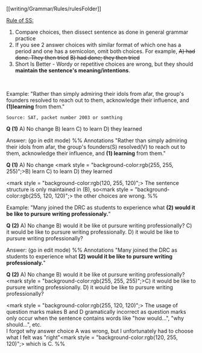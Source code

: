 [[writing/Grammar/Rules/rulesFolder]]

<u>Rule of SS:</u>
1) Compare choices, then dissect sentence as done in general grammar practice
2) If you see 2 answer choices with similar format of which one has a period and one has a semicolon, omit both choices. For example, 
<s>A) had done. They then tried</s> 
<s>B) had done; they then tried</s>
3) Short Is Better - Wordy or repetitive choices are wrong, but they should <b>maintain the sentence's meaning/intentions</b>.
<br>

Example:
"Rather than simply admiring their idols from afar, the group's founders resolved to reach out to them, acknowledge their influence, and <b>(1)learning</b> from them."
```
Source: SAT, packet number 2003 or somthing
```

<b>Q (1)</b>
A) No change
B) learn
C) to learn
D) they learned

Answer: (go in edit mode)
%%
Annotations
"Rather than simply admiring their idols from afar, the group's founders(S) resolved(V) to reach out to them, acknowledge their influence, and <b>(1) learning</b> from them."

<b>Q (1)</b>
A) No change
<mark style = "background-color:rgb(255, 255, 255)";>B) learn</mark>
C) to learn
D) they learned

<mark style = "background-color:rgb(120, 255, 120)";>
The sentence structure is only maintained in (B), so</mark><mark style = "background-color:rgb(255, 120, 120)";>
the other choices are wrong.
</mark>
%%


Example:
"Many joined the DRC as students to experience what <b>(2) would it be like to pursure writing professionaly.</b>"

<b>Q (2)</b>
A) No change
B) would it be like ot pursure writing professionally?
C) it would be like to pursure writing professionally.
D) it would be like to pursure writing professionally?

Answer: (go in edit mode)
%%
Annotations
"Many joined the DRC as students to experience what <b>(2) would it be like to pursure writing professionaly.</b>"

<b>Q (2)</b>
A) No change
B) would it be like ot pursure writing professionally?
<mark style = "background-color:rgb(255, 255, 255)";>C) it would be like to pursure writing professionally.</mark>
D) it would be like to pursure writing professionally?

<mark style = "background-color:rgb(255, 120, 120)";>
The usage of question marks makes B and D gramatically incorrect as question marks only occur when the sentence contains words like "how would...", "why should...", etc. <br>
I forgot why answer choice A was wrong, but I unfortunately had to choose what I felt was "right"</mark><mark style = "background-color:rgb(120, 255, 120)";> which is C.
</mark>
%%